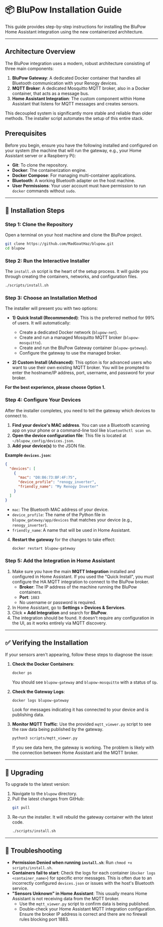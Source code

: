 # 📦 BluPow Installation Guide

This guide provides step-by-step instructions for installing the BluPow Home Assistant integration using the new containerized architecture.

---

## Architecture Overview

The BluPow integration uses a modern, robust architecture consisting of three main components:

1.  **BluPow Gateway**: A dedicated Docker container that handles all Bluetooth communication with your Renogy devices.
2.  **MQTT Broker**: A dedicated Mosquitto MQTT broker, also in a Docker container, that acts as a message bus.
3.  **Home Assistant Integration**: The custom component within Home Assistant that listens for MQTT messages and creates sensors.

This decoupled system is significantly more stable and reliable than older methods. The installer script automates the setup of this entire stack.

## Prerequisites

Before you begin, ensure you have the following installed and configured on your system (the machine that will run the gateway, e.g., your Home Assistant server or a Raspberry Pi):

-   **Git**: To clone the repository.
-   **Docker**: The containerization engine.
-   **Docker Compose**: For managing multi-container applications.
-   **Bluetooth**: A working Bluetooth adapter on the host machine.
-   **User Permissions**: Your user account must have permission to run `docker` commands without `sudo`.

---

## 🚀 Installation Steps

### Step 1: Clone the Repository

Open a terminal on your host machine and clone the BluPow project.

```bash
git clone https://github.com/MadGoatHaz/blupow.git
cd blupow
```

### Step 2: Run the Interactive Installer

The `install.sh` script is the heart of the setup process. It will guide you through creating the containers, networks, and configuration files.

```bash
./scripts/install.sh
```

### Step 3: Choose an Installation Method

The installer will present you with two options:

*   **1) Quick Install (Recommended)**: This is the preferred method for 99% of users. It will automatically:
    *   Create a dedicated Docker network (`blupow-net`).
    *   Create and run a managed Mosquitto MQTT broker (`blupow-mosquitto`).
    *   Create and run the BluPow Gateway container (`blupow-gateway`).
    *   Configure the gateway to use the managed broker.

*   **2) Custom Install (Advanced)**: This option is for advanced users who want to use their own existing MQTT broker. You will be prompted to enter the hostname/IP address, port, username, and password for your broker.

**For the best experience, please choose Option 1.**

### Step 4: Configure Your Devices

After the installer completes, you need to tell the gateway which devices to connect to.

1.  **Find your device's MAC address**. You can use a Bluetooth scanning app on your phone or a command-line tool like `bluetoothctl scan on`.
2.  **Open the device configuration file**: This file is located at `~/blupow_config/devices.json`.
3.  **Add your device(s)** to the JSON file.

**Example `devices.json`:**
```json
{
  "devices": [
    {
      "mac": "D8:B6:73:BF:4F:75",
      "device_profile": "renogy_inverter",
      "friendly_name": "My Renogy Inverter"
    }
  ]
}
```

*   `mac`: The Bluetooth MAC address of your device.
*   `device_profile`: The name of the Python file in `blupow_gateway/app/devices` that matches your device (e.g., `renogy_inverter`).
*   `friendly_name`: A name that will be used in Home Assistant.

4.  **Restart the gateway** for the changes to take effect:
    ```bash
    docker restart blupow-gateway
    ```

### Step 5: Add the Integration in Home Assistant

1.  Make sure you have the main **MQTT Integration** installed and configured in Home Assistant. If you used the "Quick Install", you must configure the HA MQTT integration to connect to the BluPow broker.
    *   **Broker**: The IP address of the machine running the BluPow containers.
    *   **Port**: `1883`
    *   No username or password is required.
2.  In Home Assistant, go to **Settings > Devices & Services**.
3.  Click **+ Add Integration** and search for **BluPow**.
4.  The integration should be found. It doesn't require any configuration in the UI, as it works entirely via MQTT discovery.

---

## ✅ Verifying the Installation

If your sensors aren't appearing, follow these steps to diagnose the issue:

1.  **Check the Docker Containers**:
    ```bash
    docker ps
    ```
    You should see `blupow-gateway` and `blupow-mosquitto` with a status of `Up`.

2.  **Check the Gateway Logs**:
    ```bash
    docker logs blupow-gateway
    ```
    Look for messages indicating it has connected to your device and is publishing data.

3.  **Monitor MQTT Traffic**:
    Use the provided `mqtt_viewer.py` script to see the raw data being published by the gateway.
    ```bash
    python3 scripts/mqtt_viewer.py
    ```
    If you see data here, the gateway is working. The problem is likely with the connection between Home Assistant and the MQTT broker.

---

## 🔄 Upgrading

To upgrade to the latest version:

1.  Navigate to the `blupow` directory.
2.  Pull the latest changes from GitHub:
    ```bash
    git pull
    ```
3.  Re-run the installer. It will rebuild the gateway container with the latest code.
    ```bash
    ./scripts/install.sh
    ```

---

## 🚨 Troubleshooting

-   **Permission Denied when running `install.sh`**:
    Run `chmod +x scripts/install.sh`.
-   **Containers fail to start**:
    Check the logs for each container (`docker logs <container_name>`) for specific error messages. This is often due to an incorrectly configured `devices.json` or issues with the host's Bluetooth service.
-   **"Sensors Unknown" in Home Assistant**:
    This usually means Home Assistant is not receiving data from the MQTT broker.
    *   Use the `mqtt_viewer.py` script to confirm data is being published.
    *   Double-check your Home Assistant MQTT integration configuration. Ensure the broker IP address is correct and there are no firewall rules blocking port 1883.